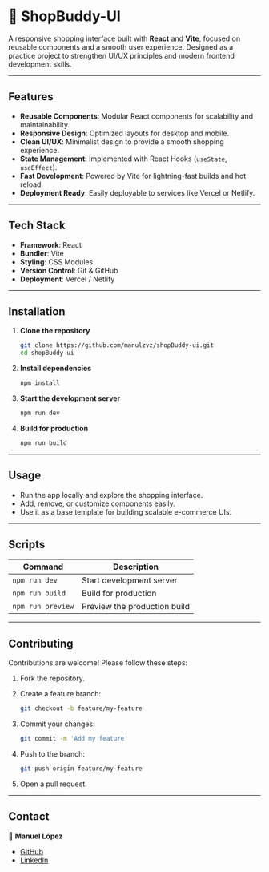 # 🛒 ShopBuddy-UI

A responsive shopping interface built with **React** and **Vite**, focused on reusable components and a smooth user experience. Designed as a practice project to strengthen UI/UX principles and modern frontend development skills.

---

## Features

- **Reusable Components**: Modular React components for scalability and maintainability.
- **Responsive Design**: Optimized layouts for desktop and mobile.
- **Clean UI/UX**: Minimalist design to provide a smooth shopping experience.
- **State Management**: Implemented with React Hooks (`useState`, `useEffect`).
- **Fast Development**: Powered by Vite for lightning-fast builds and hot reload.
- **Deployment Ready**: Easily deployable to services like Vercel or Netlify.

---

## Tech Stack

- **Framework**: React
- **Bundler**: Vite
- **Styling**: CSS Modules
- **Version Control**: Git & GitHub
- **Deployment**: Vercel / Netlify

---

## Installation

1. **Clone the repository**

   ```bash
   git clone https://github.com/manulzvz/shopBuddy-ui.git
   cd shopBuddy-ui
   ```

2. **Install dependencies**

   ```bash
   npm install
   ```

3. **Start the development server**

   ```bash
   npm run dev
   ```

4. **Build for production**

   ```bash
   npm run build
   ```

---

## Usage

- Run the app locally and explore the shopping interface.
- Add, remove, or customize components easily.
- Use it as a base template for building scalable e-commerce UIs.

---

## Scripts

| Command           | Description                  |
| ----------------- | ---------------------------- |
| `npm run dev`     | Start development server     |
| `npm run build`   | Build for production         |
| `npm run preview` | Preview the production build |

---

## Contributing

Contributions are welcome! Please follow these steps:

1. Fork the repository.
2. Create a feature branch:

   ```bash
   git checkout -b feature/my-feature
   ```

3. Commit your changes:

   ```bash
   git commit -m 'Add my feature'
   ```

4. Push to the branch:

   ```bash
   git push origin feature/my-feature
   ```

5. Open a pull request.

---

## Contact

👤 **Manuel López**

- [GitHub](https://github.com/manulzvz)
- [LinkedIn](https://www.linkedin.com/in/manulzvz/)
